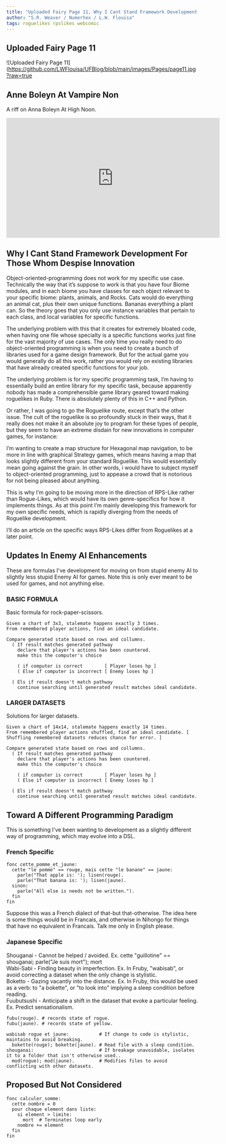 ```yaml
---
title: "Uploaded Fairy Page 11, Why I Cant Stand Framework Development For Those Whom Despise Innovation"
author: "S.R. Weaver / Numerhex / L.W. Flouisa"
tags: roguelikes rpslikes webcomic
---
```

## Uploaded Fairy Page 11
![Uploaded Fairy Page 11](https://github.com/LWFlouisa/UFBlog/blob/main/images/Pages/page11.jpg?raw=true

## Anne Boleyn At Vampire Non
A riff on Anna Boleyn At High Noon.

<iframe title="Anne Boleyn At Vampire Noon" width="560" height="315" src="https://video.ploud.jp/videos/embed/b2696fce-199c-437a-a487-43e1fe48261f" frameborder="0" allowfullscreen="" sandbox="allow-same-origin allow-scripts allow-popups allow-forms"></iframe>

## Why I Cant Stand Framework Development For Those Whom Despise Innovation
Object-oriented-programming does not work for my specific use case. Technically the way that it’s suppose to work is that you have four Biome modules, and in each biome you have classes for each object relevant to your specific biome: plants, animals, and Rocks. Cats would do everything an animal cat, plus their own unique functions. Bananas everything a plant can. So the theory goes that you only use instance variables that pertain to each class, and local variables for specific functions.

The underlying problem with this that it creates for extremely bloated code, when having one file whose specialty is a specific functions works just fine for the vast majority of use cases. The only time you really need to do object-oriented programming is when you need to create a bunch of libraries used for a game design framework. But for the actual game you would generally do all this work, rather you would rely on existing libraries that have already created specific functions for your job.

The underlying problem is for my specific programming task, I’m having to essentially build an entire library for my specific task, because apparently nobody has made a comprehensible game library geared toward making roguelikes in Ruby. There is absolutely plenty of this in C++ and Python. 

Or rather, I was going to go the Roguelike route, except that’s the other issue. The cult of the roguelike is so profoundly stuck in their ways, that it really does not make it an absolute joy to program for these types of people, but they seem to have an extreme disdain for new innovations in computer games, for instance:

I’m wanting to create a map structure for Hexagonal map navigation, to be more in line with graphical Strategy games, which means having a map that looks slightly different from your standard Roguelike. This would essentially mean going against the grain. In other words, i would have to subject myself to object-oriented programming, just to appease a crowd that is notorious for not being pleased about anything.


This is why I’m going to be moving more in the direction of RPS-Like rather than Rogue-Likes, which would have its own genre-specifics for how it implements things. As at this point I’m mainly developing this framework for my own specific needs, which is rapidly diverging from the needs of Roguelike development.

I’ll do an article on the specific ways RPS-Likes differ from Roguelikes at a later point.

## Updates In Enemy AI Enhancements
These are formulas I've development for moving on from stupid enemy AI to slightly less stupid Enemy AI for games. Note this is only ever meant to be used for games, and not anything else.

### BASIC FORMULA
Basic formula for rock-paper-scissors.
~~~
Given a chart of 3x3, stalemate happens exactly 3 times.
From remembered player actions, find an ideal candidate.

Compare generated state based on rows and collumns.
  ( If result matches generated pathway
    declare that player's actions has been countered.
    make this the computer's choice

    ( if computer is correct        [ Player loses hp ]
    ( Else if computer is incorrect [ Enemy loses hp ]

  ( Els if result doesn't match pathway
    continue searching until generated result matches ideal candidate.
~~~

### LARGER DATASETS
Solutions for larger datasets.
~~~
Given a chart of 14x14, stalemate happens exactly 14 times.
From remembered player actions shuffled, find an ideal candidate. [ Shuffling remembered datasets reduces chance for error. ]

Compare generated state based on rows and collumns.
  ( If result matches generated pathway
    declare that player's actions has been countered.
    make this the computer's choice

    ( if computer is correct        [ Player loses hp ]
    ( Else if computer is incorrect [ Enemy loses hp ]

  ( Els if result doesn't match pathway
    continue searching until generated result matches ideal candidate.
~~~

## Toward A Different Programming Paradigm
This is something I've been wanting to development as a slightly different way of programming, which may evolve into a DSL.

### French Specific
~~~
fonc cette_pomme_et_jaune:
  cette "le pomme" == rouge, mais cette "le banane" == jaune:
    parle("That apple is: '); lisen(rouge).
    parle("That banana is: '); lisen(jaune).
  sinon:
    parle("All else is needs not be written.").
  fin
fin
~~~

Suppose this was a French dialect of that-but that-otherwise. The idea here is some things would be in Francais, and otherwise in Nihongo for things that have no equivalent in Francais. Talk me only in English please.

### Japanese Specific
Shouganai   - Cannot be helped / avoided.        Ex. cette "guillotine" == shouganai; parle("Je suis mort"); mort<br />
Wabi-Sabi   - Finding beauty in imperfection.    Ex. In Fruby, "wabisab", or avoid correcting a dataset when the only change is stylistic.<br />
Boketto     - Gazing vacantly into the distance. Ex. In Fruby, this would be used as a verb: to "a bokette", or "to look into" implying a sleep condition before reading.<br />
Fuubutsushi - Anticipate a shift in the dataset that evoke a particular feeling. Ex. Predict sensationalism.<br />

~~~
fubu(rouge). # records state of rogue.
fubu(jaune). # records state of yellow.

wabisab rogue et jaune:           # If change to code is stylistic, maintains to avoid breaking.
  bokette(rouge); bokette(jaune). # Read file with a sleep condition.
shouganai:                        # If breakage unavoidable, isolates it to a folder that isn't otherwise used..
  mod(rogue); mod(jaune).         # Modifies files to avoid conflicting with other datasets.
~~~

## Proposed But Not Considered
~~~
fonc calculer_somme:
  cette nombre = 0
  pour chaque element dans liste:
    si element > limite:
      mort  # Terminates loop early
    nombre += element
  fin
fin
~~~
